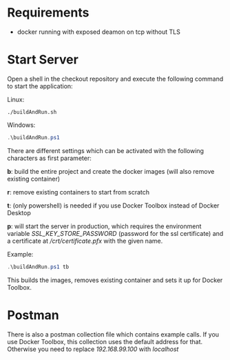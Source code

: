 
# Requirements

- docker running with exposed deamon on tcp without TLS

# Start Server

Open a shell in the checkout repository and execute the following command to start the application:

Linux:

````shell
./buildAndRun.sh
````

Windows:

````powershell
.\buildAndRun.ps1
````

There are different settings which can be activated with the following characters as first parameter:

**b**: build the entire project and create the docker images (will also remove existing container)

**r**: remove existing containers to start from scratch

**t**: (only powershell) is needed if you use Docker Toolbox instead of Docker Desktop

**p**: will start the server in production, which requires the environment variable *SSL_KEY_STORE_PASSWORD* (password for the ssl certificate) and a certificate at */crt/certificate.pfx* with the given name.

Example:

````powershell
.\buildAndRun.ps1 tb
````

This builds the images, removes existing container and sets it up for Docker Toolbox.

# Postman

There is also a postman collection file which contains example calls. If you use Docker Toolbox, this collection uses the default address for that. Otherwise you need to replace *192.168.99.100* with *localhost*
